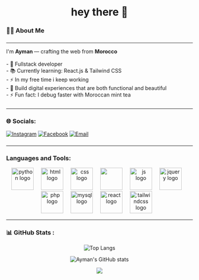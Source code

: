 

<!--
**ayman-bhg/ayman-bhg** is a ✨ _special_ ✨ repository because its `README.md` (this file) appears on your GitHub profile.

Here are some ideas to get you started:

- 🔭 I’m currently working on ...
- 🌱 I’m currently learning ...
- 👯 I’m looking to collaborate on ...
- 🤔 I’m looking for help with ...
- 💬 Ask me about ...
- 📫 How to reach me: ...
- 😄 Pronouns: ...
- ⚡ Fun fact: ...
![Ayman's GitHub stats](https://github-readme-stats.vercel.app/api?username=ayman-bhg&show_icons=true&theme=radical)
[![Facebook](https://img.shields.io/badge/Facebook-%231877F2.svg?logo=Facebook&logoColor=white)](https://facebook.com/Ayman.bhg) [![Instagram](https://img.shields.io/badge/Instagram-%23E4405F.svg?logo=Instagram&logoColor=white)](https://instagram.com/ayman_bhg) [![email](https://img.shields.io/badge/Email-D14836?logo=gmail&logoColor=white)](mailto:bhgayman1@gmail.com) [![Instagram](https://img.shields.io/badge/Instagram-E4405F?style=for-the-badge&logo=instagram&logoColor=white)](https://instagram.com/ayman_bhg)
-->


<h1 align="center">hey there 👋</h1>

###

<h3 align="left">👩‍💻  About Me</h3>

###
<hr>
<p align="left">I'm <b> Ayman </b> — crafting the web from <b> Morocco </b> <br><br>- 🔭 Fullstack developer <br>- 📚 Currently learning: React.js & Tailwind CSS<br>- ⚡ In my free time i keep working <br>- 🎯 Build digital experiences that are both functional and beautiful <br> - ⚡ Fun fact: I debug faster with Moroccan mint tea </p>

### <hr>

### 🌐 Socials:


[![Instagram](https://img.shields.io/badge/Instagram-E4405F?style=for-the-badge&logo=instagram&logoColor=white)](https://instagram.com/ayman_bhg)
[![Facebook](https://img.shields.io/badge/Facebook-1877F2?style=for-the-badge&logo=facebook&logoColor=white)](https://facebook.com/ayman.bhg)
[![Email](https://img.shields.io/badge/Email-D14836?style=for-the-badge&logo=gmail&logoColor=white)](mailto:bhgayman1@email.com)


###
<hr>

###
<h3 align="left">Languages and Tools:</h3>
<div align="center">
  <img src="https://skillicons.dev/icons?i=py" height="60" alt="python logo"  />
  <img width="12" />   
  <img src="https://skillicons.dev/icons?i=html" height="60" alt="html logo"  />
  <img width="12" />
  <img src="https://skillicons.dev/icons?i=css" height="60" alt="css logo"  />
  <img width="12" />
  <img src="https://skillicons.dev/icons?i=bootstrap" height="60" bootstrap logo"  />
  <img width="12" />
  <img src="https://skillicons.dev/icons?i=js" height="60" alt="js logo"  />
  <img width="12" />
  <img src="https://skillicons.dev/icons?i=jquery" height="60" alt="jquery logo"  />
  <img width="12" />
  <img src="https://skillicons.dev/icons?i=php" height="60" alt="php logo"  />
  <img width="12" />
  <img src="https://skillicons.dev/icons?i=mysql" height="60" alt="mysql logo"  />
  <img width="12" />
  <img src="https://skillicons.dev/icons?i=react" height="60" alt="react logo"  />
  <img width="12" />
  <img src="https://skillicons.dev/icons?i=tailwind" height="60" alt="tailwindcss logo"  />
  <img width="12" />
</div>
<hr>

### 📊 GitHub Stats :
<div align="center">

  ![Top Langs](https://github-readme-stats.vercel.app/api/top-langs/?username=ayman-bhg&layout=compact&theme=tokyonight)
  
  ![Ayman's GitHub stats](https://github-readme-stats.vercel.app/api?username=ayman-bhg&show_icons=true&theme=transparent)

  ![](https://komarev.com/ghpvc/?username=ayman-bhg&label=Profile+Views&color-blue)
  
  
</div>

###
